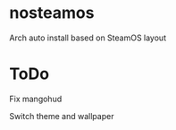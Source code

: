 # nosteamos
Arch auto install based on SteamOS layout
# ToDo
Fix mangohud

Switch theme and wallpaper
